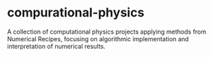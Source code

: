 # compurational-physics
A collection of computational physics projects applying methods from Numerical Recipes, focusing on algorithmic implementation and interpretation of numerical results.
